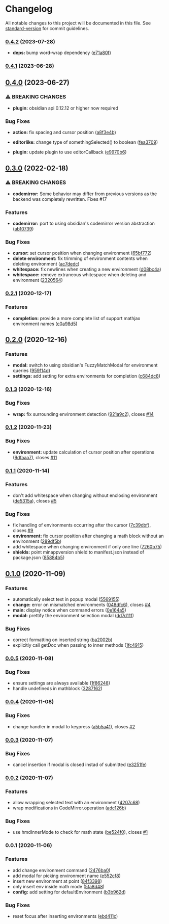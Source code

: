 # Changelog

All notable changes to this project will be documented in this file. See [standard-version](https://github.com/conventional-changelog/standard-version) for commit guidelines.

### [0.4.2](https://github.com/raineszm/obsidian-latex-environments/compare/0.4.1...0.4.2) (2023-07-28)

* **deps:** bump word-wrap dependency ([e71a80f](https://github.com/raineszm/obsidian-latex-environments/commit/e71a80f14b69c3929e30131f4db4af7c50f5200e))

### [0.4.1](https://github.com/raineszm/obsidian-latex-environments/compare/0.4.0...0.4.1) (2023-06-28)

## [0.4.0](https://github.com/raineszm/obsidian-latex-environments/compare/0.3.0...0.4.0) (2023-06-27)


### ⚠ BREAKING CHANGES

* **plugin:** obsidian api 0.12.12 or higher now required

### Bug Fixes

* **action:** fix spacing and cursor position ([a8f3e4b](https://github.com/raineszm/obsidian-latex-environments/commit/a8f3e4bb8fc40f69a370aa389d9e8b629a9bf254))
* **editorlike:** change type of somethingSelected() to boolean ([fea3709](https://github.com/raineszm/obsidian-latex-environments/commit/fea37092e5ae49e3247a882e36486f0643a356d1))


* **plugin:** update plugin to use editorCallback ([e9970b6](https://github.com/raineszm/obsidian-latex-environments/commit/e9970b675b72acb738363e37e35f7e78a3c260d7))

## [0.3.0](https://github.com/raineszm/obsidian-latex-environments/compare/0.2.1...0.3.0) (2022-02-18)


### ⚠ BREAKING CHANGES

* **codemirror:** Some behavior may differ from previous versions as the backend was completely rewritten. Fixes #17

### Features

* **codemirror:** port to using obsidian's codemirror version abstraction ([ab10739](https://github.com/raineszm/obsidian-latex-environments/commit/ab107390e0e2d3e520e40a5939d83fc5627bb6f6))


### Bug Fixes

* **cursor:** set cursor position when changing environment ([65bf772](https://github.com/raineszm/obsidian-latex-environments/commit/65bf7725fed81369f621b25bfdabe9d8b2d3cdfa))
* **delete environment:** fix trimming of environment contents when deleting environment ([ac7dedc](https://github.com/raineszm/obsidian-latex-environments/commit/ac7dedc2f5b20afa50c11a4c319de6c39d0d0486))
* **whitespace:** fix newlines when creating a new environment ([d08bc4a](https://github.com/raineszm/obsidian-latex-environments/commit/d08bc4a3181059b750cab505d2693894bcc758bf))
* **whitespace:** remove extraneous whitespace when deleting and environment ([2320564](https://github.com/raineszm/obsidian-latex-environments/commit/2320564e606b3942a18d5f0fcd560e7b470230b2))

### [0.2.1](https://github.com/raineszm/obsidian-latex-environments/compare/0.2.0...0.2.1) (2020-12-17)


### Features

* **completion:** provide a more complete list of support mathjax environment names ([c0a98d5](https://github.com/raineszm/obsidian-latex-environments/commit/c0a98d537736cf5b0e2be2c2c6865a5ab5341390))

## [0.2.0](https://github.com/raineszm/obsidian-latex-environments/compare/0.1.3...0.2.0) (2020-12-16)


### Features

* **modal:** switch to using obsidian's FuzzyMatchModal for environment queries ([959f14d](https://github.com/raineszm/obsidian-latex-environments/commit/959f14d7a592a1f4a908f3c2299b24686cd48699))
* **settings:** add setting for extra environments for completion ([c684dc8](https://github.com/raineszm/obsidian-latex-environments/commit/c684dc8b4b89650a31a7b75f5546b4c85dc737a4))

### [0.1.3](https://github.com/raineszm/obsidian-latex-environments/compare/0.1.2...0.1.3) (2020-12-16)


### Bug Fixes

* **wrap:** fix surrounding environment detection ([921a9c2](https://github.com/raineszm/obsidian-latex-environments/commit/921a9c2bbfdab4039d7213dd192f65243d5ede2a)), closes [#14](https://github.com/raineszm/obsidian-latex-environments/issues/14)

### [0.1.2](https://github.com/raineszm/obsidian-latex-environments/compare/0.1.1...0.1.2) (2020-11-23)


### Bug Fixes

* **environment:** update calculation of cursor position after operations ([9dfaaa7](https://github.com/raineszm/obsidian-latex-environments/commit/9dfaaa7001235963b5841167d51133530d4c54ed)), closes [#11](https://github.com/raineszm/obsidian-latex-environments/issues/11)

### [0.1.1](https://github.com/raineszm/obsidian-latex-environments/compare/0.1.0...0.1.1) (2020-11-14)


### Features

* don't add whitespace when changing without enclosing environment ([de5315a](https://github.com/raineszm/obsidian-latex-environments/commit/de5315a9a69f345505f3b22902da3ef5ad74c5d0)), closes [#5](https://github.com/raineszm/obsidian-latex-environments/issues/5)


### Bug Fixes

* fix handling of environments occurring after the cursor ([7c39dbf](https://github.com/raineszm/obsidian-latex-environments/commit/7c39dbfb29cb13bfd69de0589b04a16773ca381a)), closes [#9](https://github.com/raineszm/obsidian-latex-environments/issues/9)
* **environment:** fix cursor position after changing a math block without an environment ([289df5b](https://github.com/raineszm/obsidian-latex-environments/commit/289df5bd41a7722e9750ce0f6bf4e6782a6e73c8))
* add whitespace when changing environment if only one line ([7260b75](https://github.com/raineszm/obsidian-latex-environments/commit/7260b75d18a2fb2bdaeb7f6fbed96c5790e6a3c8))
* **shields:** point minappversion shield to manifest.json instead of package.json ([85884b5](https://github.com/raineszm/obsidian-latex-environments/commit/85884b501cf3755686fffa3eb0af842bcf96db57))

## [0.1.0](https://github.com/raineszm/obsidian-latex-environments/compare/0.0.5...0.1.0) (2020-11-09)


### Features

* automatically select text in popup modal ([5569155](https://github.com/raineszm/obsidian-latex-environments/commit/55691551b4a2f50878d55453e59bd3c239227e40))
* **change:** error on mismatched environments ([048dfc6](https://github.com/raineszm/obsidian-latex-environments/commit/048dfc69774c05e2a7763298314fe543501d8e09)), closes [#4](https://github.com/raineszm/obsidian-latex-environments/issues/4)
* **main:** display notice when command errors ([0e164a5](https://github.com/raineszm/obsidian-latex-environments/commit/0e164a512f8139015d392825b54a50f212ea59b8))
* **modal:** prettify the environment selection modal ([dd7d111](https://github.com/raineszm/obsidian-latex-environments/commit/dd7d1112bafc35d69be22f3b1dfe3d4738c19e97))


### Bug Fixes

* correct formatting on inserted string ([ba2002b](https://github.com/raineszm/obsidian-latex-environments/commit/ba2002b74fd8599ebfd96e1d0974753ac6639432))
* explicitly call getDoc when passing to inner methods ([1fc4915](https://github.com/raineszm/obsidian-latex-environments/commit/1fc49159b212704f375b63393385687e3c6e2ec1))

### [0.0.5](https://github.com/raineszm/obsidian-latex-environments/compare/v0.0.4...v0.0.5) (2020-11-08)


### Bug Fixes

* ensure settings are always available ([1f86248](https://github.com/raineszm/obsidian-latex-environments/commit/1f862481097f0c54ed12790dd38c979565a97c1d))
* handle undefineds in mathblock ([3287162](https://github.com/raineszm/obsidian-latex-environments/commit/32871622d261f4c90eea0957deb1a9903cdcd157))

### [0.0.4](https://github.com/raineszm/obsidian-latex-environments/compare/v0.0.3...v0.0.4) (2020-11-08)


### Bug Fixes

* change handler in modal to keypress ([a5b5a41](https://github.com/raineszm/obsidian-latex-environments/commit/a5b5a41f91f13da9ac7196add8cf2f7affcdb291)), closes [#2](https://github.com/raineszm/obsidian-latex-environments/issues/2)

### [0.0.3](https://github.com/raineszm/obsidian-latex-environments/compare/v0.0.2...v0.0.3) (2020-11-07)


### Bug Fixes

* cancel insertion if modal is closed instad of submitted ([e3251fe](https://github.com/raineszm/obsidian-latex-environments/commit/e3251feb5da17896518b3779f4e596b004fea750))

### [0.0.2](https://github.com/raineszm/obsidian-latex-environments/compare/v0.0.1...v0.0.2) (2020-11-07)


### Features

* allow wrapping selected text with an environment ([4207c68](https://github.com/raineszm/obsidian-latex-environments/commit/4207c68d10fededfc6f85801917313b635970375))
* wrap modifications in CodeMirror.operation ([adc126b](https://github.com/raineszm/obsidian-latex-environments/commit/adc126bc70a3ab133f9827b52c5d631aa9b04215))


### Bug Fixes

* use hmdInnerMode to check for math state ([be524f0](https://github.com/raineszm/obsidian-latex-environments/commit/be524f039ecabdb75f5020da2659608e42741cdf)), closes [#1](https://github.com/raineszm/obsidian-latex-environments/issues/1)

### 0.0.1 (2020-11-06)


### Features

* add change environment command ([2476ba0](https://github.com/raineszm/obsidian-latex-environments/commit/2476ba0a35faed5c548b521130b33ce7b92e36dc))
* add modal for picking environment name ([e552cf8](https://github.com/raineszm/obsidian-latex-environments/commit/e552cf8f006ff853c21b665069db608093a3e529))
* insert new environment at point ([84f3398](https://github.com/raineszm/obsidian-latex-environments/commit/84f3398ade4076537d31b844bd959235dc934463))
* only insert env inside math mode ([5fa8d48](https://github.com/raineszm/obsidian-latex-environments/commit/5fa8d484ddcc844e4d27b510b06f7b74584f03f3))
* **config:** add setting for defaultEnvironment ([b3b962d](https://github.com/raineszm/obsidian-latex-environments/commit/b3b962de887f826b8d7b5d4a0c56d39dafab54f4))


### Bug Fixes

* reset focus after inserting environments ([ebd411c](https://github.com/raineszm/obsidian-latex-environments/commit/ebd411c2b8154902bf394b1002d6064cbcd6e8a7))